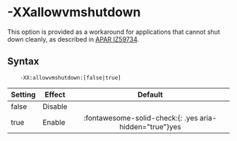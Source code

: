 <!--
* Copyright (c) 2017, 2024 IBM Corp. and others
*
* This program and the accompanying materials are made
* available under the terms of the Eclipse Public License 2.0
* which accompanies this distribution and is available at
* https://www.eclipse.org/legal/epl-2.0/ or the Apache
* License, Version 2.0 which accompanies this distribution and
* is available at https://www.apache.org/licenses/LICENSE-2.0.
*
* This Source Code may also be made available under the
* following Secondary Licenses when the conditions for such
* availability set forth in the Eclipse Public License, v. 2.0
* are satisfied: GNU General Public License, version 2 with
* the GNU Classpath Exception [1] and GNU General Public
* License, version 2 with the OpenJDK Assembly Exception [2].
*
* [1] https://www.gnu.org/software/classpath/license.html
* [2] https://openjdk.org/legal/assembly-exception.html
*
* SPDX-License-Identifier: EPL-2.0 OR Apache-2.0 OR GPL-2.0-only WITH Classpath-exception-2.0 OR GPL-2.0-only WITH OpenJDK-assembly-exception-1.0
-->

# -XXallowvmshutdown

This option is provided as a workaround for applications that cannot shut down cleanly, as described in [APAR IZ59734](https://www.ibm.com/support/docview.wss?uid=swg1IZ59734).

## Syntax

        -XX:allowvmshutdown:[false|true]

| Setting | Effect  | Default                                                                            |
|---------|---------|:----------------------------------------------------------------------------------:|
| false   | Disable |                                                                                    |
| true    | Enable  | :fontawesome-solid-check:{: .yes aria-hidden="true"}<span class="sr-only">yes</span> |



<!-- ==== END OF TOPIC ==== xxallowvmshutdown.md ==== -->
